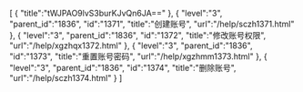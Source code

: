 [
	{
		"title":"tWJPAO9lvS3burKJvQn6JA=="
	},
	{
		"level":"3",
		"parent_id":"1836",
		"id":"1371",
		"title":"创建账号",
		"url":"/help/sczh1371.html"
	},
	{
		"level":"3",
		"parent_id":"1836",
		"id":"1372",
		"title":"修改账号权限",
		"url":"/help/xgzhqx1372.html"
	},
	{
		"level":"3",
		"parent_id":"1836",
		"id":"1373",
		"title":"重置账号密码",
		"url":"/help/xgzhmm1373.html"
	},
	{
		"level":"3",
		"parent_id":"1836",
		"id":"1374",
		"title":"删除账号",
		"url":"/help/sczh1374.html"
	}
]